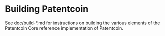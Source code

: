 Building Patentcoin
================

See doc/build-*.md for instructions on building the various
elements of the Patentcoin Core reference implementation of Patentcoin.
